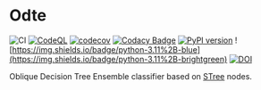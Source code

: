 # Odte

![CI](https://github.com/Doctorado-ML/Odte/workflows/CI/badge.svg)
[![CodeQL](https://github.com/Doctorado-ML/Odte/actions/workflows/codeql-analysis.yml/badge.svg)](https://github.com/Doctorado-ML/Odte/actions/workflows/codeql-analysis.yml)
[![codecov](https://codecov.io/gh/Doctorado-ML/odte/branch/master/graph/badge.svg)](https://codecov.io/gh/Doctorado-ML/odte)
[![Codacy Badge](https://app.codacy.com/project/badge/Grade/f4b5ef87584b4095b6e49aefbe594c82)](https://www.codacy.com/gh/Doctorado-ML/Odte/dashboard?utm_source=github.com&utm_medium=referral&utm_content=Doctorado-ML/Odte&utm_campaign=Badge_Grade)
[![PyPI version](https://badge.fury.io/py/Odte.svg)](https://badge.fury.io/py/Odte)
![https://img.shields.io/badge/python-3.11%2B-blue](https://img.shields.io/badge/python-3.11%2B-brightgreen)
[![DOI](https://zenodo.org/badge/271595804.svg)](https://zenodo.org/badge/latestdoi/271595804)

Oblique Decision Tree Ensemble classifier based on [STree](https://github.com/doctorado-ml/stree) nodes.

